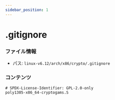 ```yaml
---
sidebar_position: 1
---
```

# .gitignore

### ファイル情報

- パス: `linux-v6.12/arch/x86/crypto/.gitignore`

### コンテンツ

```gitignore
# SPDX-License-Identifier: GPL-2.0-only
poly1305-x86_64-cryptogams.S

```
